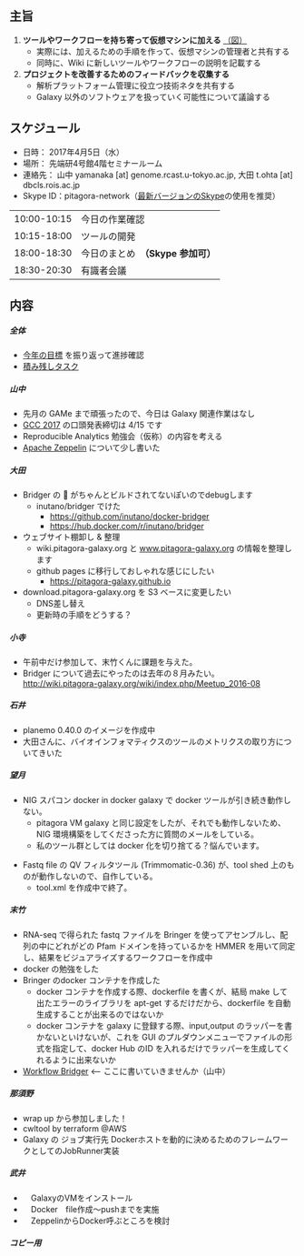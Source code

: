 
主旨
----

1.  **ツールやワークフローを持ち寄って仮想マシンに加える** [（図）](http://www.pitagora-galaxy.org/_/rsrc/1416890873801/about/about_overview.png)
    -   実際には、加えるための手順を作って、仮想マシンの管理者と共有する
    -   同時に、Wiki に新しいツールやワークフローの説明を記載する
2.  **プロジェクトを改善するためのフィードバックを収集する**
    -   解析プラットフォーム管理に役立つ技術ネタを共有する
    -   Galaxy 以外のソフトウェアを扱っていく可能性について議論する

スケジュール
------------

-   日時： 2017年4月5日（水）
-   場所： 先端研4号館4階セミナールーム
-   連絡先： 山中 yamanaka \[at\] genome.rcast.u-tokyo.ac.jp, 大田 t.ohta \[at\] dbcls.rois.ac.jp
-   Skype ID：pitagora-network（[最新バージョンのSkype](http://www.skype.com/ja/)の使用を推奨）

|             |                                    |
|-------------|------------------------------------|
| 10:00-10:15 | 今日の作業確認                     |
| 10:15-18:00 | ツールの開発                       |
| 18:00-18:30 | 今日のまとめ　**（Skype 参加可）** |
| 18:30-20:30 | 有識者会議                         |

内容
----

##### 全体

-   [今年の目標](https://docs.google.com/document/d/162X8s7kEEdZ5i5QBSDJyknsgW673b81p4WuFmklQaBU/edit) を振り返って進捗確認
-   [積み残しタスク](/積み残しタスク "wikilink")

##### 山中

-   先月の GAMe まで頑張ったので、今日は Galaxy 関連作業はなし
-   [GCC 2017](https://gcc2017.sciencesconf.org/) の口頭発表締切は 4/15 です
-   Reproducible Analytics 勉強会（仮称）の内容を考える
-   [Apache Zeppelin](/Apache_Zeppelin "wikilink") について少し書いた

##### 大田

-   Bridger の 🐳 がちゃんとビルドされてないぽいのでdebugします
    -   inutano/bridger でけた
        -   <https://github.com/inutano/docker-bridger>
        -   <https://hub.docker.com/r/inutano/bridger>
-   ウェブサイト棚卸し & 整理
    -   wiki.pitagora-galaxy.org と www.pitagora-galaxy.org の情報を整理します
    -   github pages に移行しておしゃれな感じにしたい
        -   <https://pitagora-galaxy.github.io>
-   download.pitagora-galaxy.org を S3 ベースに変更したい
    -   DNS差し替え
    -   更新時の手順をどうする？

##### 小寺

-   午前中だけ参加して、末竹くんに課題を与えた。
-   Bridger について過去にやったのは去年の８月みたい。 <http://wiki.pitagora-galaxy.org/wiki/index.php/Meetup_2016-08>

##### 石井

-   planemo 0.40.0 のイメージを作成中
-   大田さんに、バイオインフォマティクスのツールのメトリクスの取り方についてきいた

##### 望月

-   NIG スパコン docker in docker galaxy で docker ツールが引き続き動作しない。
    -   pitagora VM galaxy と同じ設定をしたが、それでも動作しないため、NIG 環境構築をしてくださった方に質問のメールをしている。
    -   私のツール群としては docker 化を切り捨てる？悩んでいます。

<!-- -->

-   Fastq file の QV フィルタツール (Trimmomatic-0.36) が、tool shed 上のものが動作しないので、自作している。
    -   tool.xml を作成中で終了。

##### 末竹

-   RNA-seq で得られた fastq ファイルを Bringer を使ってアセンブルし、配列の中にどれがどの Pfam ドメインを持っているかを HMMER を用いて同定し、結果をビジュアライズするワークフローを作成中
-   docker の勉強をした
-   Bringer のdocker コンテナを作成した
    -   docker コンテナを作成する際、dockerfile を書くが、結局 make して出たエラーのライブラリを apt-get するだけだから、dockerfile を自動生成することが出来るのではないか
    -   docker コンテナを galaxy に登録する際、input,output のラッパーを書かないといけないが、これを GUI のプルダウンメニューでファイルの形式を指定して、docker Hub のID を入れるだけでラッパーを生成してくれるように出来ないか
-   [Workflow Bridger](/Workflow_Bridger "wikilink") &lt;-- ここに書いていきませんか（山中）

##### 那須野

-   wrap up から参加しました！
-   cwltool by terraform @AWS
-   Galaxy の ジョブ実行先 Dockerホストを動的に決めるためのフレームワークとしてのJobRunner実装

##### 武井

-   　GalaxyのVMをインストール
-   　Docker　file作成～pushまでを実施
-   　ZeppelinからDocker呼ぶところを検討

##### コピー用